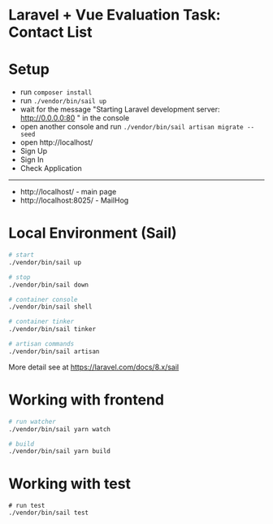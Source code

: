 # Laravel + Vue Evaluation Task: Contact List

# Setup
  - run ```composer install```
  - run ```./vendor/bin/sail up```
  - wait for the message "Starting Laravel development server: http://0.0.0.0:80
    " in the console
  - open another console and run ```./vendor/bin/sail artisan migrate --seed```
  - open http://localhost/
  - Sign Up
  - Sign In
  - Check Application

---
- http://localhost/ - main page
- http://localhost:8025/ - MailHog


# Local Environment (Sail)
```bash
# start
./vendor/bin/sail up

# stop
./vendor/bin/sail down

# container console
./vendor/bin/sail shell

# container tinker
./vendor/bin/sail tinker

# artisan commands
./vendor/bin/sail artisan

```
More detail see at https://laravel.com/docs/8.x/sail


# Working with frontend

```bash
# run watcher
./vendor/bin/sail yarn watch

# build
./vendor/bin/sail yarn build

```


# Working with test

``` 
# run test
./vendor/bin/sail test 
```
